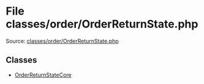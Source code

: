 File classes/order/OrderReturnState.php
=========

Source: [classes/order/OrderReturnState.php](https://github.com/PrestaShop/PrestaShop/blob/1.6.0.3/classes/order/OrderReturnState.php)


Classes
-------

* [OrderReturnStateCore](class.OrderReturnStateCore.md)

